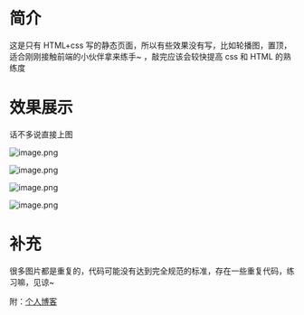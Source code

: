 # 简介

这是只有 HTML+css 写的静态页面，所以有些效果没有写，比如轮播图，置顶，适合刚刚接触前端的小伙伴拿来练手~ ，敲完应该会较快提高 css 和 HTML 的熟练度

# 效果展示

话不多说直接上图

![image.png](https://p3-juejin.byteimg.com/tos-cn-i-k3u1fbpfcp/8a8434ced9794d37856723942558dac6~tplv-k3u1fbpfcp-watermark.image?)

![image.png](https://p1-juejin.byteimg.com/tos-cn-i-k3u1fbpfcp/a70d08a371ef442f98b809209dae8471~tplv-k3u1fbpfcp-watermark.image?)

![image.png](https://p6-juejin.byteimg.com/tos-cn-i-k3u1fbpfcp/9fbfe32639664439994c2c4b2cb833cb~tplv-k3u1fbpfcp-watermark.image?)

![image.png](https://p6-juejin.byteimg.com/tos-cn-i-k3u1fbpfcp/27521eb891fb4c5285f6f4f6bf703432~tplv-k3u1fbpfcp-watermark.image?)

# 补充

很多图片都是重复的，代码可能没有达到完全规范的标准，存在一些重复代码，练习嘛，见谅~

附：[个人博客](https://breezeblog.gitee.io/breezeblocg.gitee.io/)
